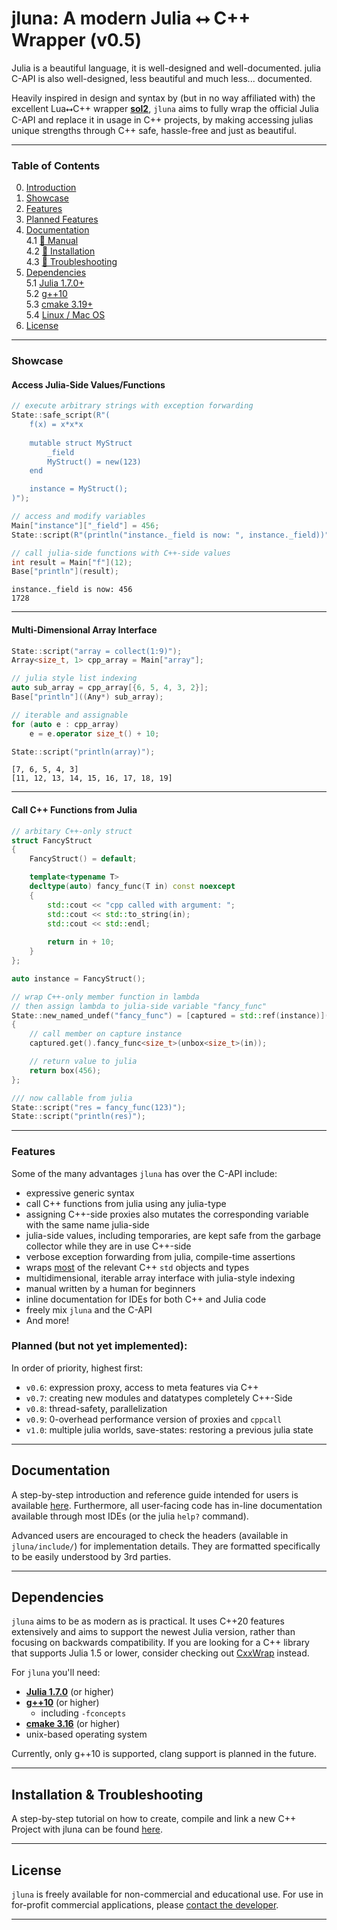 # jluna: A modern Julia ⭤ C++ Wrapper (v0.5)

Julia is a beautiful language, it is well-designed and well-documented. julia C-API is also well-designed, less beautiful and much less... documented.

Heavily inspired in design and syntax by (but in no way affiliated with) the excellent Lua⭤C++ wrapper [**sol2**](https://github.com/ThePhD/sol2), `jluna` aims to fully wrap the official Julia C-API and replace it in usage in C++ projects, by making accessing julias unique strengths through C++ safe, hassle-free and just as beautiful.

---

### Table of Contents

0. [Introduction](README.md)
1. [Showcase](#showcase)<br>
2. [Features](#features)<br>
3. [Planned Features](#planned-but-not-yet-implemented)<br>
4. [Documentation](#documentation)<br>
    4.1 [🔗 Manual](./docs/manual.md)<br>
    4.2 [🔗 Installation](./docs/installation.md)<br>
    4.3 [🔗 Troubleshooting](./docs/installation.md#troubleshooting)<br>
5. [Dependencies](#dependencies)<br>
   5.1 [Julia 1.7.0+](#dependencies)<br>
   5.2 [g++10](#dependencies)<br>
   5.3 [cmake 3.19+](#dependencies)<br>
   5.4 [Linux / Mac OS](#dependencies)
6. [License](#license)
   
---

### Showcase
#### Access Julia-Side Values/Functions
```cpp
// execute arbitrary strings with exception forwarding
State::safe_script(R"(
    f(x) = x*x*x
    
    mutable struct MyStruct
        _field
        MyStruct() = new(123)
    end

    instance = MyStruct();
)");

// access and modify variables
Main["instance"]["_field"] = 456;
State::script(R"(println("instance._field is now: ", instance._field))");

// call julia-side functions with C++-side values
int result = Main["f"](12);
Base["println"](result);
```
```
instance._field is now: 456
1728
```
---
#### Multi-Dimensional Array Interface
```cpp
State::script("array = collect(1:9)");
Array<size_t, 1> cpp_array = Main["array"];

// julia style list indexing
auto sub_array = cpp_array[{6, 5, 4, 3, 2}];
Base["println"]((Any*) sub_array);

// iterable and assignable
for (auto e : cpp_array)
    e = e.operator size_t() + 10;

State::script("println(array)");
```
```
[7, 6, 5, 4, 3]
[11, 12, 13, 14, 15, 16, 17, 18, 19]
```
---
#### Call C++ Functions from Julia

```cpp
// arbitary C++-only struct
struct FancyStruct
{
    FancyStruct() = default;

    template<typename T>
    decltype(auto) fancy_func(T in) const noexcept
    {
        std::cout << "cpp called with argument: ";
        std::cout << std::to_string(in);
        std::cout << std::endl;
        
        return in + 10;
    }
};

auto instance = FancyStruct();

// wrap C++-only member function in lambda
// then assign lambda to julia-side variable "fancy_func"
State::new_named_undef("fancy_func") = [captured = std::ref(instance)](Any* in) -> Any*
{
    // call member on capture instance
    captured.get().fancy_func<size_t>(unbox<size_t>(in));

    // return value to julia
    return box(456);
};

/// now callable from julia
State::script("res = fancy_func(123)");
State::script("println(res)");
```






---

### Features
Some of the many advantages `jluna` has over the C-API include:

+ expressive generic syntax
+ call C++ functions from julia using any julia-type
+ assigning C++-side proxies also mutates the corresponding variable with the same name julia-side
+ julia-side values, including temporaries, are kept safe from the garbage collector while they are in use C++-side
+ verbose exception forwarding from julia, compile-time assertions
+ wraps [most](./docs/quick_and_dirty.md#list-of-unboxables) of the relevant C++ `std` objects and types
+ multidimensional, iterable array interface with julia-style indexing
+ manual written by a human for beginners
+ inline documentation for IDEs for both C++ and Julia code 
+ freely mix `jluna` and the C-API
+ And more!

### Planned (but not yet implemented):
In order of priority, highest first:

+ `v0.6`: expression proxy, access to meta features via C++
+ `v0.7`: creating new modules and datatypes completely C++-Side
+ `v0.8`: thread-safety, parallelization
+ `v0.9`: 0-overhead performance version of proxies and `cppcall`
+ `v1.0`: multiple julia worlds, save-states: restoring a previous julia state
---

## Documentation

A step-by-step introduction and reference guide intended for users is available [here](./docs/manual.md). Furthermore, all user-facing code has in-line documentation available through most IDEs (or the julia `help?` command). 

Advanced users are encouraged to check the headers (available in `jluna/include/`) for implementation details. They are formatted specifically to be easily understood by 3rd parties. 

---

## Dependencies

`jluna` aims to be as modern as is practical. It uses C++20 features extensively and aims to support the newest Julia version, rather than focusing on backwards compatibility. If you are looking for a C++ library that supports Julia 1.5 or lower, consider checking out [CxxWrap](https://github.com/JuliaInterop/CxxWrap.jl) instead.

For `jluna` you'll need:
+ [**Julia 1.7.0**](https://julialang.org/downloads/#current_stable_release) (or higher)
+ [**g++10**](https://askubuntu.com/questions/1192955/how-to-install-g-10-on-ubuntu-18-04) (or higher)
  - including `-fconcepts`
+ [**cmake 3.16**](https://cmake.org/download/) (or higher)
+ unix-based operating system

Currently, only g++10 is supported, clang support is planned in the future.

---

## Installation & Troubleshooting

A step-by-step tutorial on how to create, compile and link a new C++ Project with jluna can be found [here](./docs/installation.md).

---

## License

`jluna` is freely available for non-commercial and educational use. For use in for-profit commercial applications, please [contact the developer](https://www.clemens-cords.com/contact).

---